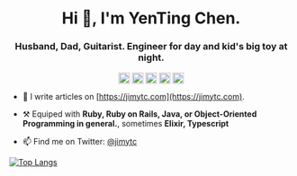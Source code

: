 <h1 align="center">Hi 👋, I'm YenTing Chen.</h1>
<h3 align="center">Husband, Dad, Guitarist. Engineer for day and kid's big toy at night.</h3>

<p align="center">
<a href="https://dev.to/jimytc" target="blank"><img align="center" src="https://cdn.jsdelivr.net/npm/simple-icons@3.0.1/icons/dev-dot-to.svg" alt="jimytc" height="20" width="20" /></a>
<a href="https://twitter.com/jimytc" target="blank"><img align="center" src="https://cdn.jsdelivr.net/npm/simple-icons@3.0.1/icons/twitter.svg" alt="jimytc" height="20" width="20" /></a>
<a href="https://linkedin.com/in/yentingchen" target="blank"><img align="center" src="https://cdn.jsdelivr.net/npm/simple-icons@3.0.1/icons/linkedin.svg" alt="yentingchen" height="20" width="20" /></a>
<a href="https://stackoverflow.com/users/2728942/jimytc" target="blank"><img align="center" src="https://cdn.jsdelivr.net/npm/simple-icons@3.0.1/icons/stackoverflow.svg" alt="jimytc" height="20" width="20" /></a>
<a href="https://medium.com/@jimytc" target="blank"><img align="center" src="https://cdn.jsdelivr.net/npm/simple-icons@3.0.1/icons/medium.svg" alt="@jimytc" height="20" width="20" /></a>
</p>

- 📝 I write articles on [https://jimytc.com](https://jimytc.com).

- ⚒️ Equiped with **Ruby, Ruby on Rails, Java, or Object-Oriented Programming in general.**, sometimes **Elixir, Typescript**

- 📫 Find me on Twitter: [@jimytc](https://twitter.com/jimytc)

<!-- <p align="left">
  <img src="https://raw.githubusercontent.com/jimytc/jimytc/master/images/amazonaws.svg" alt="aws" width="20" height="20"/>
  <img src="https://raw.githubusercontent.com/jimytc/jimytc/master/images/android.svg" alt="android" width="20" height="20"/>
  <img src="https://raw.githubusercontent.com/jimytc/jimytc/master/images/docker.svg" alt="docker" width="20" height="20"/>
  <img src="https://raw.githubusercontent.com/jimytc/jimytc/master/images/ruby.svg" alt="ruby" width="20" height="20"/>
  <img src="https://raw.githubusercontent.com/jimytc/jimytc/master/images/rails.svg" alt="rails" width="20" height="20"/>
  <img src="https://raw.githubusercontent.com/jimytc/jimytc/master/images/java.svg" alt="java" width="20" height="20"/>
  <img src="https://raw.githubusercontent.com/jimytc/jimytc/master/images/graphql.svg" alt="graphql" width="20" height="20"/>
  <img src="https://raw.githubusercontent.com/jimytc/jimytc/master/images/postgresql.svg" alt="postgresql" width="20" height="20"/
  <img src="https://raw.githubusercontent.com/jimytc/jimytc/master/images/redit.svg" alt="redis" width="20" height="20"/>
</p> -->

[![Top Langs](https://github-readme-stats.vercel.app/api/top-langs/?username=jimytc&layout=compact)](https://github.com/anuraghazra/github-readme-stats)
